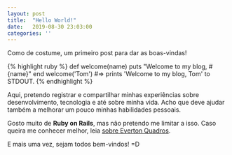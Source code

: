 ```yaml
---
layout: post
title:  "Hello World!"
date:   2019-08-30 23:03:00
categories: ''
---
```


Como de costume, um primeiro post para dar as boas-vindas!

{% highlight ruby %}
def welcome(name)
  puts "Welcome to my blog, #{name}"
end
welcome('Tom')
#=> prints 'Welcome to my blog, Tom' to STDOUT.
{% endhighlight %}

Aqui, pretendo registrar e compartilhar minhas experiências sobre desenvolvimento, tecnologia e até sobre minha vida. Acho que deve ajudar também a melhorar um pouco minhas habilidades pessoais.

Gosto muito de **Ruby on Rails**, mas não pretendo me limitar a isso. Caso queira me conhecer melhor, leia [sobre Everton Quadros][about].

E mais uma vez, sejam todos bem-vindos! =D

[about]: https://eqdrs.github.io/about